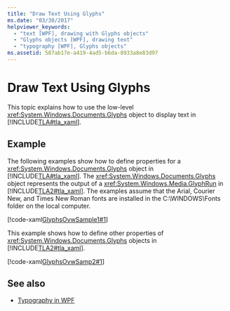 ```yaml
---
title: "Draw Text Using Glyphs"
ms.date: "03/30/2017"
helpviewer_keywords: 
  - "text [WPF], drawing with Glyphs objects"
  - "Glyphs objects [WPF], drawing text"
  - "typography [WPF], Glyphs objects"
ms.assetid: 587ab17e-a419-4ad5-b6da-8933a8e83d97
---
```

# Draw Text Using Glyphs
This topic explains how to use the low-level <xref:System.Windows.Documents.Glyphs> object to display text in [!INCLUDE[TLA#tla_xaml](../../../includes/tlasharptla-xaml-md.md)].  
  
## Example  
 The following examples show how to define properties for a <xref:System.Windows.Documents.Glyphs> object in [!INCLUDE[TLA#tla_xaml](../../../includes/tlasharptla-xaml-md.md)]. The <xref:System.Windows.Documents.Glyphs> object represents the output of a <xref:System.Windows.Media.GlyphRun> in [!INCLUDE[TLA2#tla_xaml](../../../includes/tla2sharptla-xaml-md.md)]. The examples assume that the Arial, Courier New, and Times New Roman fonts are installed in the C:\WINDOWS\Fonts folder on the local computer.  
  
 [!code-xaml[GlyphsOvwSample1#1](~/samples/snippets/csharp/VS_Snippets_Wpf/GlyphsOvwSample1/CS/default.xaml#1)]  
  
 This example shows how to define other properties of <xref:System.Windows.Documents.Glyphs> objects in [!INCLUDE[TLA2#tla_xaml](../../../includes/tla2sharptla-xaml-md.md)].  
  
 [!code-xaml[GlyphsOvwSamp2#1](~/samples/snippets/csharp/VS_Snippets_Wpf/GlyphsOvwSamp2/CS/default.xaml#1)]  
  
## See also

- [Typography in WPF](typography-in-wpf.md)
